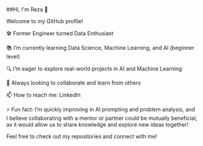 ##Hi, I'm Reza 👋

Welcome to my GitHub profile!

🛠️ Former Engineer turned Data Enthusiast

📚 I’m currently learning Data Science, Machine Learning, and AI (beginner level)

🔍 I’m eager to explore real-world projects in AI and Machine Learning

🌱 Always looking to collaborate and learn from others

📫 How to reach me: LinkedIn

⚡ Fun fact: I’m quickly improving in AI prompting and problem analysis, and I believe collaborating with a mentor or partner could be mutually beneficial, as it would allow us to share knowledge and explore new ideas together!

Feel free to check out my repositories and connect with me!
